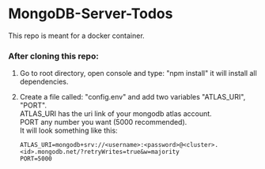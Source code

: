 # MongoDB-Server-Todos

This repo is meant for a docker container.

### After cloning this repo:

1. Go to root directory, open console and type: "npm install" it will install all dependencies.

2. Create a file called: "config.env" and add two variables "ATLAS_URI", "PORT".  
    ATLAS_URI has the uri link of your mongodb atlas account.  
    PORT any number you want (5000 recommended).  
    It will look something like this:  
    ```
    ATLAS_URI=mongodb+srv://<username>:<password>@<cluster>.<id>.mongodb.net/?retryWrites=true&w=majority
    PORT=5000
    ```
